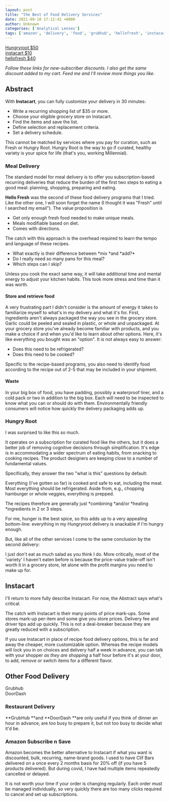 ```yaml
---
layout: post
title: "the Best of Food Delivery Services"
date: 2021-09-10 17:12:42 +0000
author: Unknown
categories: ['Analytical Lenses']
tags: ['amazon', 'delivery', 'food', 'grubhub', 'hellofresh', 'instacart', 'online', 'review']
---
```


<!-- wp:buttons -->
<div class="wp-block-buttons"><!-- wp:button -->
<div class="wp-block-button"><a class="wp-block-button__link" href="https://www.hungryroot.com/r/8FR02ORV" target="_blank" rel="noreferrer noopener">Hungryroot $50</a></div>
<!-- /wp:button -->

<!-- wp:button -->
<div class="wp-block-button"><a class="wp-block-button__link" href="https://inst.cr/t/bFpKcFhjUTg1" target="_blank" rel="noreferrer noopener">instacart $10</a></div>
<!-- /wp:button -->

<!-- wp:button -->
<div class="wp-block-button"><a class="wp-block-button__link" href="" target="_blank" rel="noreferrer noopener">hellofresh $40</a></div>
<!-- /wp:button --></div>
<!-- /wp:buttons -->

<!-- wp:paragraph -->


*Follow these links for new-subscriber discounts. I also get the same discount added to my cart. Feed me and I'll review more things you like.*


<!-- /wp:paragraph -->

<!-- wp:heading -->
## Abstract


<!-- /wp:heading -->

<!-- wp:paragraph -->


With **Instacart**, you can fully customize your delivery in 30 minutes:


<!-- /wp:paragraph -->

<!-- wp:list -->
<ul><li>Write a recurring shopping list of $35 or more. </li><li>Choose your eligible grocery store on Instacart. </li><li>Find the items and save the list. </li><li>Define selection and replacement criteria. </li><li>Set a delivery schedule.</li></ul>
<!-- /wp:list -->

<!-- wp:paragraph -->


This cannot be matched by services where you pay for curation, such as Fresh or Hungry Root. Hungry Root is the way to go if curated, healthy variety is your spice for life (that's you, working Millennial). 


<!-- /wp:paragraph -->

<!-- wp:heading {"level":3} -->
### Meal Delivery


<!-- /wp:heading -->

<!-- wp:paragraph -->


The standard model for meal delivery is to offer you subscription-based recurring deliveries that reduce the burden of the first two steps to eating a good meal: planning, shopping, preparing and eating. 


<!-- /wp:paragraph -->

<!-- wp:paragraph -->


**Hello Fresh** was the second of these food delivery programs that I tried. Like the other one, I will soon forget the name (I thought it was "Fresh" until I searched my email"). The value proposition is 


<!-- /wp:paragraph -->

<!-- wp:list -->
<ul><li>Get only enough fresh food needed to make unique meals.</li><li>Meals modifiable based on diet.</li><li>Comes with directions.</li></ul>
<!-- /wp:list -->

<!-- wp:paragraph -->


The catch with this approach is the overhead required to learn the tempo and language of these recipes. 


<!-- /wp:paragraph -->

<!-- wp:list -->
<ul><li>What exactly is their difference between *mix *and *add?*</li><li>Do I really need so many pans for this meal?</li><li>Which steps can I skip?</li></ul>
<!-- /wp:list -->

<!-- wp:paragraph -->


Unless you cook the exact same way, it will take additional time and mental energy to adjust your kitchen habits. This took more stress and time than it was worth. 


<!-- /wp:paragraph -->

<!-- wp:heading {"level":4} -->
#### Store and retrieve food


<!-- /wp:heading -->

<!-- wp:paragraph -->


A very frustrating part I didn't consider is the amount of energy it takes to familiarize myself to what's in my delivery and what it's for. First, ingredients aren't always packaged the way you see in the grocery store. Garlic could be peeled and sealed in plastic, or whole and unpackaged. At your grocery store you've already become familiar with products, and you make a choice if and when you'd like to learn about other options. Here, it's like everything you bought was an "option". It is not always easy to answer: 


<!-- /wp:paragraph -->

<!-- wp:list -->
<ul><li>Does this need to be refrigerated?</li><li>Does this need to be cooked?</li></ul>
<!-- /wp:list -->

<!-- wp:paragraph -->


Specific to the recipe-based programs, you also need to identify food according to the recipe out of 2-5 that may be included in your shipment. 


<!-- /wp:paragraph -->

<!-- wp:heading {"level":4} -->
#### Waste


<!-- /wp:heading -->

<!-- wp:paragraph -->


In your big box of food, you have padding, possibly a waterproof liner, and a cold pack or two in addition to the big box. Each will need to be inspected to know what you can or should do with them. Environmentally friendly consumers will notice how quickly the delivery packaging adds up.


<!-- /wp:paragraph -->

<!-- wp:heading {"level":3} -->
### Hungry Root


<!-- /wp:heading -->

<!-- wp:paragraph -->


I was surprised to like this so much. 


<!-- /wp:paragraph -->

<!-- wp:paragraph -->


It operates on a subscription for curated food like the others, but it does a better job of removing cognitive decisions through simplification. It's edge is in accommodating a wider spectrum of eating habits, from snacking to cooking recipes. The product designers are keeping close to a number of fundamental values. 


<!-- /wp:paragraph -->

<!-- wp:paragraph -->


Specifically, they answer the two "what is this" questions by default: 


<!-- /wp:paragraph -->

<!-- wp:paragraph -->


Everything (I've gotten so far) is cooked and safe to eat, including the meat. Most everything should be refrigerated. Aside from, e.g., chopping hamburger or whole veggies, everything is prepped.


<!-- /wp:paragraph -->

<!-- wp:paragraph -->


The recipes therefore are generally just *combining *and/or *heating *ingredients in 2 or 3 steps.


<!-- /wp:paragraph -->

<!-- wp:paragraph -->


For me, hunger is the best spice, so this adds up to a very appealing bottom-line: everything in my Hungryroot delivery is snackable if I'm hungry enough. 


<!-- /wp:paragraph -->

<!-- wp:paragraph -->


But, like all of the other services I come to the same conclusion by the second delivery: 


<!-- /wp:paragraph -->

<!-- wp:paragraph -->


I just don't eat as much salad as you think I do. More critically, most of the 'variety' I haven't eaten before is because the price-value trade-off isn't worth it in a grocery store, let alone with the profit margins you need to make up for.


<!-- /wp:paragraph -->

<!-- wp:heading -->
## Instacart


<!-- /wp:heading -->

<!-- wp:paragraph -->


I'll return to more fully describe Instacart. For now, the Abstract says what's critical.


<!-- /wp:paragraph -->

<!-- wp:paragraph -->


The catch with Instacart is their many points of price mark-ups. Some stores mark-up per-item and some give you store prices. Delivery fee and driver tips add up quickly. This is not a deal-breaker because they are greatly reduced with a subscription. 


<!-- /wp:paragraph -->

<!-- wp:paragraph -->


If you use Instacart in place of recipe food delivery options, this is far and away the cheaper, more customizable option. Whereas the recipe models will lock you in on choices and delivery half a week in advance, you can talk with your shopper *as they are shopping* a half hour before it's at your door, to add, remove or switch items for a different flavor.


<!-- /wp:paragraph -->

<!-- wp:heading -->
## Other Food Delivery


<!-- /wp:heading -->

<!-- wp:buttons -->
<div class="wp-block-buttons"><!-- wp:button -->
<div class="wp-block-button"><a class="wp-block-button__link">Grubhub</a></div>
<!-- /wp:button -->

<!-- wp:button -->
<div class="wp-block-button"><a class="wp-block-button__link">DoorDash</a></div>
<!-- /wp:button --></div>
<!-- /wp:buttons -->

<!-- wp:heading {"level":3} -->
### Restaurant Delivery


<!-- /wp:heading -->

<!-- wp:paragraph -->


**GrubHub **and **DoorDash **are only useful if you think of dinner an hour in advance, are too busy to prepare it, but not too busy to decide what it'd be.


<!-- /wp:paragraph -->

<!-- wp:heading {"level":3} -->
### Amazon Subscribe n Save


<!-- /wp:heading -->

<!-- wp:paragraph -->


Amazon becomes the better alternative to Instacart if what you want is discounted, bulk, recurring, name-brand goods. I used to have Clif Bars delivered on a once every 2 months basis for 20% off (if you have 5 products delivered). But during covid, I have had multiple items repeatedly cancelled or delayed. 


<!-- /wp:paragraph -->

<!-- wp:paragraph -->


It is not worth your time if your order is changing regularly. Each order must be managed individually, so very quickly there are too many clicks required to cancel and set up subscriptions.


<!-- /wp:paragraph -->

<!-- wp:paragraph -->





<!-- /wp:paragraph -->

<!-- wp:paragraph -->





<!-- /wp:paragraph -->
